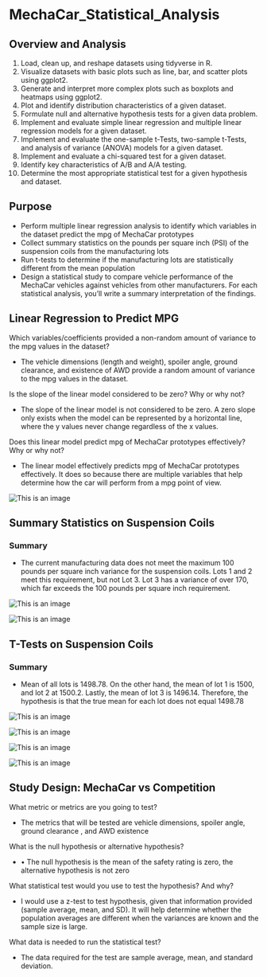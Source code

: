 # MechaCar_Statistical_Analysis

## Overview and Analysis
   1.  Load, clean up, and reshape datasets using tidyverse in R.
   2.  Visualize datasets with basic plots such as line, bar, and scatter plots using ggplot2.
   3.  Generate and interpret more complex plots such as boxplots and heatmaps using ggplot2.
   4.  Plot and identify distribution characteristics of a given dataset.
   5.  Formulate null and alternative hypothesis tests for a given data problem.
   6.  Implement and evaluate simple linear regression and multiple linear regression models for a given dataset.
   7.  Implement and evaluate the one-sample t-Tests, two-sample t-Tests, and analysis of variance (ANOVA) models for a given dataset.
   8.  Implement and evaluate a chi-squared test for a given dataset.
   9.  Identify key characteristics of A/B and A/A testing.
   10. Determine the most appropriate statistical test for a given hypothesis and dataset.

## Purpose 

   *  Perform multiple linear regression analysis to identify which variables in the dataset predict the mpg of MechaCar prototypes
   *  Collect summary statistics on the pounds per square inch (PSI) of the suspension coils from the manufacturing lots
   *  Run t-tests to determine if the manufacturing lots are statistically different from the mean population
   *  Design a statistical study to compare vehicle performance of the MechaCar vehicles against vehicles from other manufacturers. For each statistical analysis, you’ll write a summary interpretation of the findings.

## Linear Regression to Predict MPG

   Which variables/coefficients provided a non-random amount of variance to the mpg values in the dataset?
   
   *  The vehicle dimensions (length and weight), spoiler angle, ground clearance, and existence of AWD provide a random amount of variance to the mpg values in the dataset.
   
   Is the slope of the linear model considered to be zero? Why or why not?
   
   *  The slope of the linear model is not considered to be zero. A zero slope only exists when the model can be represented by a horizontal line, where the y values never change regardless of the x values.
   
   Does this linear model predict mpg of MechaCar prototypes effectively? Why or why not?
   
   *  The linear model effectively predicts mpg of MechaCar prototypes effectively. It does so because there are multiple variables that help determine how the car will perform from a mpg point of view.
   
![This is an image](https://github.com/Stookhy/MechaCar_Statistical_Analysis/blob/main/Resources/Linear%20Regression.png?raw=true)
   
## Summary Statistics on Suspension Coils

   ### Summary
   
   *  The current manufacturing data does not meet the maximum 100 pounds per square inch variance for the suspension coils. Lots 1 and 2 meet this requirement, but not Lot 3. Lot 3 has a variance of over 170, which far exceeds the 100 pounds per square inch requirement. 
   
![This is an image](https://github.com/Stookhy/MechaCar_Statistical_Analysis/blob/main/Resources/Lot%20Summary.png?raw=true)

![This is an image](https://github.com/Stookhy/MechaCar_Statistical_Analysis/blob/main/Resources/Total%20Summary.png?raw=true)

## T-Tests on Suspension Coils

   ### Summary
   
   *  Mean of all lots is 1498.78. On the other hand, the mean of lot 1 is 1500, and lot 2 at 1500.2. Lastly, the mean of lot 3 is 1496.14. Therefore, the hypothesis is that the true mean for each lot does not equal 1498.78
   
![This is an image](https://github.com/Stookhy/MechaCar_Statistical_Analysis/blob/main/Resources/T.Test%20PSI.png?raw=true)

![This is an image](https://github.com/Stookhy/MechaCar_Statistical_Analysis/blob/main/Resources/T.Test%20Lot%201.png?raw=true)

![This is an image](https://github.com/Stookhy/MechaCar_Statistical_Analysis/blob/main/Resources/T.Test%20Lot%202.png?raw=true)

![This is an image](https://github.com/Stookhy/MechaCar_Statistical_Analysis/blob/main/Resources/T.Test%20Lot%203.png?raw=true)
   

## Study Design: MechaCar vs Competition

   What metric or metrics are you going to test?
   
   *  The metrics that will be tested are vehicle dimensions, spoiler angle, ground clearance , and AWD existence
   
   What is the null hypothesis or alternative hypothesis?
   
   *  •	The null hypothesis is the mean of the safety rating is zero, the alternative hypothesis is not zero
   
   What statistical test would you use to test the hypothesis? And why?
   
   *  I would use a z-test to test hypothesis, given that information provided (sample average, mean, and SD). It will help determine whether the population averages are different when the variances are known and the sample size is large.
   
   What data is needed to run the statistical test?
   
   *  The data required for the test are sample average, mean, and standard deviation.
